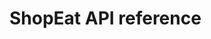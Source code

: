 # ShopEat API reference

<main id="example">
    <swagger-ui src="../../specs/shopeat-api.json"/>
<main>

<style>
    .info {
        display: none
    }

    .md-sidebar--secondary {
        display: none !important;
    }
</style>